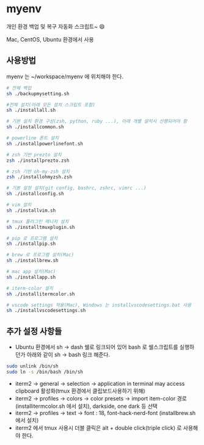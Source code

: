 # myenv

개인 환경 백업 및 복구 자동화 스크립트~ :smile:

Mac, CentOS, Ubuntu 환경에서 사용

## 사용방법

myenv 는 ~/workspace/myenv 에 위치해야 한다.

```bash
# 전체 백업
sh ./backupmysetting.sh

#전체 설치(아래 모든 설치 스크립트 포함)
sh ./installall.sh

# 기본 설치 환경 구성(zsh, python, ruby ...), 아래 개별 설치시 선행되어야 함
sh ./installcommon.sh

# powerline 폰트 설치
sh ./installpowerlinefont.sh

# zsh 기반 prezto 설치
zsh ./installprezto.zsh

# zsh 기반 oh-my-zsh 설치
zsh ./installohmyzsh.zsh

# 기본 설정 설치(git config, bashrc, zshrc, vimrc ...)
sh ./installconfig.sh

# vim 설치
sh ./installvim.sh

# tmux 플러그인 매니저 설치
sh ./installtmuxplugin.sh

# pip 로 프로그램 설치
sh ./installpip.sh

# brew 로 프로그램 설치(Mac)
sh ./installbrew.sh

# mac app 설치(Mac)
sh ./installapp.sh

# iterm-color 설치
sh ./installitermcolor.sh

# vscode settings 적용(Mac), Windows 는 installvscodesettings.bat 사용
sh ./installvscodesettings.sh
```

## 추가 설정 사항들

- Ubuntu 환경에서 sh -> dash 쉘로 링크되어 있어 bash 로 쉘스크립트를 실행하던가 아래와 같이 sh -> bash 링크 해준다.

```bash
sudo unlink /bin/sh
sudo ln -s /bin/bash /bin/sh
```

- iterm2 -> general -> selection -> application in terminal may access clipboard 활성화(tmux 환경에서 클립보드사용하기 위해)
- iterm2 -> profiles -> colors -> color presets -> import item-color 경로(installitermcolor.sh 에서 설치), darkside, one dark 등 선택
- iterm2 -> profiles -> text -> font : 18, font-hack-nerd-font (installbrew.sh 에서 설치)
- iterm2 에서 tmux 사용시 더블 클릭은 alt + double click(triple click) 로 사용해야 한다.

